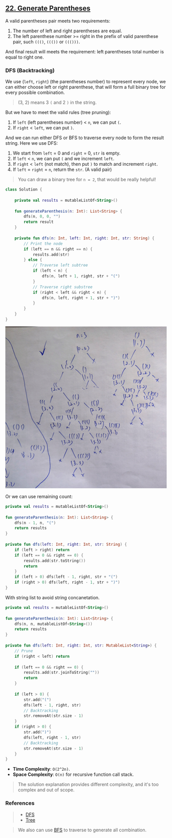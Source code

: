 ## [22. Generate Parentheses](https://leetcode.com/problems/generate-parentheses/)

A valid parentheses pair meets two requirements:
1. The number of left and right parentheses are equal.
2. The left parenthese number >= right in the prefix of valid parenthese pair, such `((()`, `((())` or `((()))`.

And final result will meets the requirement: left parentheses total number is equal to right one.

### DFS (Backtracking)
We use (`left`, `right`) (the parentheses number) to represent every node, we can either choose left or right parenthese, that will form a full binary tree for every possible combination.

> (3, 2) means 3 `(` and 2 `)` in the string.

But we have to meet the valid rules (tree pruning):
1. If `left` (left parentheses number) < `n`, we can put `(`.
2. If `right` < `left`, we can put `)`.

And we can run either DFS or BFS to traverse every node to form the result string. 
Here we use DFS:
1. We start from `left` = 0 and `right` = 0, `str` is empty.
2. If `left` < `n`, we can put `(` and we increment `left`.
3. If `right` < `left` (not match), then put `)` to match and increment `right`.
4. If `left` = `right` = `n`, return the `str`. (A valid pair)

> You can draw a binary tree for `n = 2`, that would be really helpful!

```kotlin
class Solution {

    private val results = mutableListOf<String>()

    fun generateParenthesis(n: Int): List<String> {
        dfs(n, 0, 0, "")
        return result
    }

    private fun dfs(n: Int, left: Int, right: Int, str: String) {
        // Print the node
        if (left == n && right == n) {
            results.add(str)
        } else {
            // Traverse left subtree
            if (left < n) {
                dfs(n, left + 1, right, str + "(")
            } 
            // Traverse right substree
            if (right < left && right < n) {
                dfs(n, left, right + 1, str + ")")
            }
        }
    }
}
```

![DFS Tree](../media/22.generate-parentheses.jpg)

Or we can use remaining count:

```kotlin
private val results = mutableListOf<String>()

fun generateParenthesis(n: Int): List<String> {
    dfs(n - 1, n, "(")
    return results        
}

private fun dfs(left: Int, right: Int, str: String) {
    if (left > right) return
    if (left == 0 && right == 0) {
        results.add(str.toString())
        return
    }
    if (left > 0) dfs(left - 1, right, str + "(")
    if (right > 0) dfs(left, right - 1, str + ")")
}
```

With string list to avoid string concanetation.

```kotlin
private val results = mutableListOf<String>()

fun generateParenthesis(n: Int): List<String> {
    dfs(n, n, mutableListOf<String>())
    return results
}

private fun dfs(left: Int, right: Int, str: MutableList<String>) {
    // Prune
    if (right < left) return
    
    if (left == 0 && right == 0) {
        results.add(str.joinToString(""))
        return
    }
    
    if (left > 0) {
        str.add("(")
        dfs(left - 1, right, str)
        // Backtracking
        str.removeAt(str.size - 1)
    }
    if (right > 0) {
        str.add(")")
        dfs(left, right - 1, str)
        // Backtracking
        str.removeAt(str.size - 1)
    }
}
```

* **Time Complexity**: `O(2^2n)`.
* **Space Complexity**: `O(n)` for recursive function call stack.
> The solution explanation provides different complexity, and it's too complex and out of scope.

### References
> * [DFS](https://leetcode.cn/problems/generate-parentheses/solution/shen-du-you-xian-bian-li-zui-jian-jie-yi-ypti/)
> * [Tree](https://leetcode.cn/problems/generate-parentheses/solution/pei-yang-chou-xiang-si-wei-hui-su-jie-fa-7dwu/)

> We also can use [BFS](https://leetcode.cn/problems/generate-parentheses/solution/hui-su-suan-fa-by-liweiwei1419/) to traverse to generate all combination. 